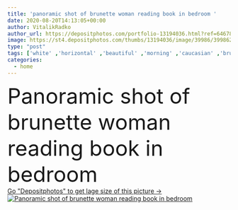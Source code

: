```yaml
---
title: 'panoramic shot of brunette woman reading book in bedroom '
date: 2020-08-20T14:13:05+00:00
author: VitalikRadko
author_url: https://depositphotos.com/portfolio-13194036.html?ref=64678756
image: https://st4.depositphotos.com/thumbs/13194036/image/39986/399862114/api_thumb_450.jpg?forcejpeg=true
type: "post"
tags: ['white' ,'horizontal' ,'beautiful' ,'morning' ,'caucasian' ,'brunette' ,'crop' ,'banner' ,'home' ,'woman' ,'read' ,'book' ,'education' ,'indoors' ,'panorama' ,'panoramic' ,'attractive' ,'bedroom' ,'Pyjamas' ,'one person' ,'young adult' ,'website header' ]
categories: 
  - home
---
```

<div aling="center">
            <font size="60"> Panoramic shot of brunette woman reading book in bedroom</font>   
</div>
<div>
    <a href='https://st4.depositphotos.com/thumbs/13194036/image/39986/399862114/api_thumb_450.jpg?forcejpeg=true?ref=64678756' target=_blank > Go "Depositphotos" to get lage size of this picture ->
        <img href='https://st4.depositphotos.com/thumbs/13194036/image/39986/399862114/api_thumb_450.jpg?forcejpeg=true?ref=64678756' src='https://st4.depositphotos.com/13194036/39986/i/950/depositphotos_399862114-stock-photo-panoramic-shot-brunette-woman-reading.jpg?forcejpeg=true' alt='Panoramic shot of brunette woman reading book in bedroom' >
    </a>
</div>
